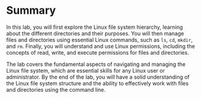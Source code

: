 # Summary

In this lab, you will first explore the Linux file system hierarchy, learning about the different directories and their purposes. You will then manage files and directories using essential Linux commands, such as `ls`, `cd`, `mkdir`, and `rm`. Finally, you will understand and use Linux permissions, including the concepts of read, write, and execute permissions for files and directories.

The lab covers the fundamental aspects of navigating and managing the Linux file system, which are essential skills for any Linux user or administrator. By the end of the lab, you will have a solid understanding of the Linux file system structure and the ability to effectively work with files and directories using the command line.
